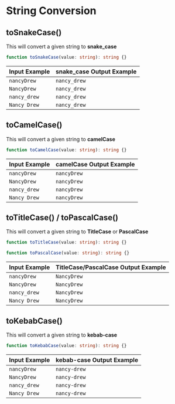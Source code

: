 # String Conversion

## toSnakeCase()

This will convert a given string to **snake_case**

```ts
function toSnakeCase(value: string): string {}
```

| Input Example | snake_case Output Example |
| :------------ | :------------------------ |
| `nancyDrew`   | `nancy_drew`              |
| `NancyDrew`   | `nancy_drew`              |
| `nancy_drew`  | `nancy_drew`              |
| `Nancy Drew`  | `nancy_drew`              |

## toCamelCase()

This will convert a given string to **camelCase**

```ts
function toCamelCase(value: string): string {}
```

| Input Example | camelCase Output Example |
| :------------ | :----------------------- |
| `nancyDrew`   | `nancyDrew`              |
| `NancyDrew`   | `nancyDrew`              |
| `nancy_drew`  | `nancyDrew`              |
| `Nancy Drew`  | `nancyDrew`              |

## toTitleCase() / toPascalCase()

This will convert a given string to **TitleCase** or **PascalCase**

```ts
function toTitleCase(value: string): string {}

function toPascalCase(value: string): string {}
```

| Input Example | TitleCase/PascalCase Output Example |
| :------------ | :---------------------------------- |
| `nancyDrew`   | `NancyDrew`                         |
| `NancyDrew`   | `NancyDrew`                         |
| `nancy_drew`  | `NancyDrew`                         |
| `Nancy Drew`  | `NancyDrew`                         |

## toKebabCase()

This will convert a given string to **kebab-case**

```ts
function toKebabCase(value: string): string {}
```

| Input Example | kebab-case Output Example |
| :------------ | :------------------------ |
| `nancyDrew`   | `nancy-drew`              |
| `NancyDrew`   | `nancy-drew`              |
| `nancy_drew`  | `nancy-drew`              |
| `Nancy Drew`  | `nancy-drew`              |
